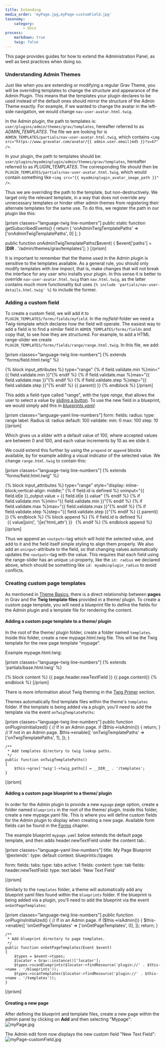 ```yaml
---
title: Extending
media_order: 'myPage.jpg,myPage-customField.jpg'
taxonomy:
    category:
        - docs
process:
    markdown: true
    twig: false
---
```


This page provides guides for how to extend the Administration Panel, as well as best practices when doing so.

### Understanding Admin Themes

Just like when you are extending or modifying a regular Grav Theme, you will be overriding templates to change the structure and appearance of the Admin Plugin. This means that the templates your plugin declares to be used instead of the default ones should mirror the structure of the Admin Theme exactly. For example, if we wanted to change the avatar in the left-side navigation, we would change `nav-user-avatar.html.twig`.

In the Admin plugin, the path to templates is: `user/plugins/admin/themes/grav/templates`, hereafter referred to as *ADMIN_TEMPLATES*. The file we are looking for is `ADMIN_TEMPLATES/partials/nav-user-avatar.html.twig`, which contains `<img src="https://www.gravatar.com/avatar/{{ admin.user.email|md5 }}?s=47" />`.

In your plugin, the path to templates should be: `user/plugins/myadminplugin/admin/themes/grav/templates`, hereafter referred to as *PLUGIN_TEMPLATES*. The corresponding file should then be `PLUGIN_TEMPLATES/partials/nav-user-avatar.html.twig`, which would contain something like `<img src="{{ myadminplugin_avatar_image_path }}" />`.

Thus we are overriding the path to the template, but non-destructively. We target only the relevant template, in a way that does not override any unnecessary templates or hinder other admin themes from registering their alternate templates for the same use. To do this, we register the path in our plugin like this:

[prism classes="language-twig line-numbers"]
public static function getSubscribedEvents()
{
    return [
        'onAdminTwigTemplatePaths' => ['onAdminTwigTemplatePaths', 0]
    ];
}

public function onAdminTwigTemplatePaths($event)
{
    $event['paths'] = [__DIR__ . '/admin/themes/grav/templates'];
}
[/prism]

It is important to remember that the theme used in the Admin plugin is sensitive to the templates available. As a general rule, you should only modify templates with *low impact*, that is, make changes that will not break the interface for any user who installs your plugin. In this sense it is better to override `nav-user-avatar.html.twig` than `nav.html.twig`, as the latter contains much more functionality but uses `{% include 'partials/nav-user-details.html.twig' %}` to include the former.

### Adding a custom field

To create a custom field, we will add it to `PLUGIN_TEMPLATES/forms/fields/myfield`. In the *myfield*-folder we need a Twig-template which declares how the field will operate. The easiest way to add a field is to find a similar field in `ADMIN_TEMPLATES/forms/fields` and copy that, to see how they are structured. For example, to add a HTML range-slider we create `PLUGIN_TEMPLATES/forms/fields/range/range.html.twig`. In this file, we add:

[prism classes="language-twig line-numbers"]
{% extends "forms/field.html.twig" %}

{% block input_attributes %}
    type="range"
    {% if field.validate.min %}min="{{ field.validate.min }}"{% endif %}
    {% if field.validate.max %}max="{{ field.validate.max }}"{% endif %}
    {% if field.validate.step %}step="{{ field.validate.step }}"{% endif %}
    {{ parent() }}
{% endblock %}
[/prism]

This adds a field-type called "range", with the type *range*, that allows the user to select a value by [sliding a button](http://www.html5tutorial.info/html5-range.php). To use the new field in a blueprint, we would simply add this in [*blueprints.yaml*](/plugins/plugin-tutorial#required-items-to-function):

[prism classes="language-yaml line-numbers"]
form:
  fields:
    radius:
      type: range
      label: Radius
      id: radius
      default: 100
      validate:
        min: 0
        max: 100
        step: 10
[/prism]

Which gives us a slider with a default value of 100, where accepted values are between 0 and 100, and each value increments by 10 as we slide it.

We could extend this further by using the `prepend` or `append` blocks available, by for example adding a visual indicator of the selected value. We change `range.html.twig` to contain this:

[prism classes="language-twig line-numbers"]
{% extends "forms/field.html.twig" %}

{% block input_attributes %}
    type="range"
    style="display: inline-block;vertical-align: middle;"
    {% if field.id is defined %}
        oninput="{{ field.id|e }}_output.value = {{ field.id|e }}.value"
    {% endif %}
    {% if field.validate.min %}min="{{ field.validate.min }}"{% endif %}
    {% if field.validate.max %}max="{{ field.validate.max }}"{% endif %}
    {% if field.validate.step %}step="{{ field.validate.step }}"{% endif %}
    {{ parent() }}
{% endblock %}
{% block append %}
  {% if field.id is defined %}
    <output
        name="{{ (scope ~ field.name)|fieldName }}"
        id="{{ field.id|e }}_output"
        style="display: inline-block;vertical-align: baseline;padding: 0 0.5em 5px 0.5em;"
    >
    {{ value|join(', ')|e('html_attr') }}
    </output>
  {% endif %}
{% endblock append %}
[/prism]

Thus we append an `<output>`-tag which will hold the selected value, and add to it and the field itself simple styling to align them properly. We also add an `oninput`-attribute to the field, so that changing values automatically updates the `<output>`-tag with the value. This requires that each field using the range-slider has an unique `id`-property, like the `id: radius` we declared above, which should be something like `id: myadminplugin_radius` to avoid conflicts.

### Creating custom page templates

As mentioned in [Theme Basics](themes/theme-basics#content-pages-twig-templates), there is a direct relationship between **pages** in Grav and the **Twig template files** provided in a theme/ plugin.
To create a custom page template, you will need a blueprint file to define the fields for the Admin plugin and a template file for rendering the content.

#### Adding a custom page template to a theme/ plugin
In the root of the theme/ plugin folder, create a folder named `templates`.  Inside this folder, create a new mypage.html.twig file.  This will be the Twig template for the new page template "mypage".

Example mypage.html.twig:

[prism classes="language-twig line-numbers"]
{% extends 'partials/base.html.twig' %}

{% block content %}
    {{ page.header.newTextField }}
    {{ page.content}}
{% endblock %}
[/prism]

There is more information about Twig theming in the [Twig Primer](/themes/twig-primer) section.

Themes automatically find template files within the theme's `templates` folder.  If the template is being added via a plugin, you'll need to add the template via the event `onTwigTemplatePaths`:

[prism classes="language-twig line-numbers"]
    public function onPluginsInitialized()
    {
        // If in an Admin page.
        if ($this->isAdmin()) {
            return;
        }
        // If not in an Admin page.
        $this->enable([
            'onTwigTemplatePaths' => ['onTwigTemplatePaths', 1],
        ]);
    }

    /**
     * Add templates directory to twig lookup paths.
     */
    public function onTwigTemplatePaths()
    {
        $this->grav['twig']->twig_paths[] = __DIR__ . '/templates';
    }

[/prism]


#### Adding a custom page blueprint to a theme/ plugin

In order for the Admin plugin to provide a new `mypage` page option, create a folder named `blueprints` in the root of the theme/ plugin. Inside this folder, create a new mypage.yaml file.  This is where you will define custom fields for the Admin plugin to display when creating a new page.  Available form fields can be found in the [Forms](/forms) chapter.

The example blueprint `mypage.yaml` below extends the default page template, and then adds header.newTextField under the content tab.:

[prism classes="language-yaml line-numbers"]
title: My Page Blueprint
'@extends':
    type: default
    context: blueprints://pages

form:
  fields:
    tabs:
      type: tabs
      active: 1
      fields:
        content:
          type: tab
          fields:
             header.newTextField:
              type: text
              label: 'New Text Field'

[/prism]

Similarly to the `templates` folder, a theme will automatically add any blueprint yaml files found within the `blueprints` folder.  If the blueprint is being added via a plugin, you'll need to add the blueprint via the event `onGetPageTemplates`:

[prism classes="language-twig line-numbers"]
    public function onPluginsInitialized()
    {
        // If in an Admin page.
        if ($this->isAdmin()) {
            $this->enable([
                'onGetPageTemplates' => ['onGetPageTemplates', 0],
            ]);
            return;
        }

    /**
     * Add blueprint directory to page templates.
     */
    public function onGetPageTemplates(Event $event)
    {
        $types = $event->types;
        $locator = Grav::instance()['locator'];
        $types->scanBlueprints($locator->findResource('plugin://' . $this->name . '/blueprints'));
        $types->scanTemplates($locator->findResource('plugin://' . $this->name . '/templates'));
    }

[/prism]

#### Creating a new page

After defining the blueprint and template files, create a new page within the admin panel by clicking on **Add** and then selecting "Mypage":
![myPage.jpg](myPage.jpg)

The Admin edit form now displays the new custom field "New Text Field":
![myPage-customField.jpg](myPage-customField.jpg)
